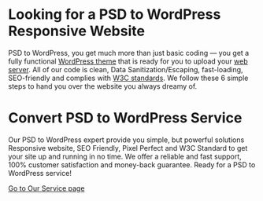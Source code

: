 # Looking for a PSD to WordPress Responsive Website

PSD to WordPress, you get much more than just basic coding — you get a fully functional <a href="https://themepiko.com/" target="_blank" class="t_du">WordPress theme</a> that is ready for you to upload your <a href="https://pikohost.com/" target="_blank" class="t_du">web server</a>. All of our code is clean, Data Sanitization/Escaping, fast-loading, SEO-friendly and complies with <a href="https://www.w3.org/standards/" target="_blank" class="t_du">W3C standards</a>. We follow these 6 simple steps to hand you over the website you always dreamy of.

# Convert PSD to WordPress Service

Our PSD to WordPress expert provide you simple, but powerful solutions Responsive website, SEO Friendly, Pixel Perfect and W3C Standard to get your site up and running in no time. We offer a reliable and fast support, 100% customer satisfaction and money-back guarantee. Ready for a PSD to WordPress service!

<a href="https://psdtowpservice.net" target="_blank">Go to Our Service page</a>
